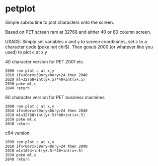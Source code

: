 # petplot
Simple subroutine to plot characters onto the screen.  

Based on PET screen ram at 32768 and either 40 or 80 column screen.

USAGE:
Simply set variables x and y to screen coordinates, set c to a character code (poke not chr$).
Then gosub 2000 (or whatever line you used) to plot c at x,y

40 character version for PET 2001 etc.

```
2000 rem plot c at x,y
2010 ifx<0orx>39ory<0ory>24 then 2040
2020 ml=32768+int(y+.5)*40+int(x+.5)
2030 poke ml,c
2040 return
```


80 character version for PET business machines
```
2000 rem plot c at x,y
2010 ifx<0orx>79ory<0ory>24 then 2040
2020 ml=32768+int(y+.5)*80+int(x+.5)
2030 poke ml,c
2040 return
```

c64 version
```
2000 rem plot c at x,y
2010 ifx<0orx>39ory<0ory>24 then 2040
2020 ml=1024+int(y+.5)*40+int(x+.5)
2030 poke ml,c
2040 return
```

